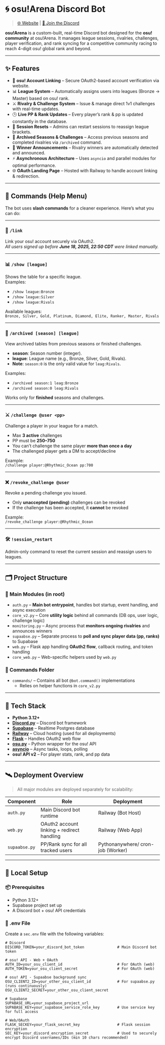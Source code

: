 # 🌀 osu!Arena Discord Bot

> [🌐 Website](https://rt4d-production.up.railway.app) | [💬 Join the Discord](https://discord.com/invite/GBsNU5hCQy)

**osu!Arena** is a custom-built, real-time Discord bot designed for the **osu! community** at osu!Arena. It manages league sessions, rivalries, challenges, player verification, and rank syncing for a competitive community racing to reach 4-digit osu! global rank and beyond.

---

## ✨ Features

- 🔗 **osu! Account Linking** – Secure OAuth2-based account verification via website.
- 📊 **League System** – Automatically assigns users into leagues (Bronze → Master) based on osu! rank.
- ⚔️ **Rivalry & Challenge System** – Issue & manage direct 1v1 challenges with real-time updates.
- 🕒 **Live PP & Rank Updates** – Every player’s rank & pp is updated constantly in the database.
- 🔁 **Session Resets** – Admins can restart sessions to reassign league brackets.
- 📂 **Archived Seasons & Challenges** – Access previous seasons and completed rivalries via `/archived` command.
- 📣 **Winner Announcements** – Rivalry winners are automatically detected and announced.
- ⚡ **Asynchronous Architecture** – Uses `asyncio` and parallel modules for optimal performance.
- 🌐 **OAuth Landing Page** – Hosted with Railway to handle account linking & redirection.

---

## 🧠 Commands (Help Menu)

The bot uses **slash commands** for a cleaner experience. Here’s what you can do:

---

### 🔗 `/link`  
Link your osu! account securely via OAuth2.  
_All users signed up before **June 18, 2025, 22:50 CDT** were linked manually._

---

### 📊 `/show [league]`  
Shows the table for a specific league.  
Examples:  
- `/show league:Bronze`  
- `/show league:Silver`  
- `/show league:Rivals`  

Available leagues:  
`Bronze, Silver, Gold, Platinum, Diamond, Elite, Ranker, Master, Rivals`

---

### 📂 `/archived [season] [league]`  
View archived tables from previous seasons or finished challenges.  
- **season**: Season number (integer).  
- **league**: League name (e.g., Bronze, Silver, Gold, Rivals).  
- **Note**: `season:0` is the only valid value for `leag:Rivals`.  

Examples:  
- `/archived season:1 leag:Bronze`  
- `/archived season:0 leag:Rivals`  

Works only for **finished** seasons and challenges.

---

### ⚔️ `/challenge @user <pp>`  
Challenge a player in your league for a match.  
- Max **3 active** challenges  
- PP must be **250–750**  
- You can’t challenge the same player **more than once a day**  
- The challenged player gets a DM to accept/decline  

Example:  
`/challenge player:@Rhythmic_Ocean pp:700`

---

### ❌ `/revoke_challenge @user`  
Revoke a pending challenge you issued.  
- Only **unaccepted (pending)** challenges can be revoked  
- If the challenge has been accepted, it **cannot** be revoked  

Example:  
`/revoke_challenge player:@Rhythmic_Ocean`

---

### 🛠️ `!session_restart`  
Admin-only command to reset the current session and reassign users to leagues.

---

## 🗂️ Project Structure

### 🔧 Main Modules (in root)

- `auth.py` – **Main bot entrypoint**, handles bot startup, event handling, and async execution  
- `core_v2.py` – Core **utility logic** behind all commands (DB ops, user logic, challenge logic)  
- `monitoring.py` – Async process that **monitors ongoing rivalries** and announces winners  
- `supaabse.py` – Separate process to **poll and sync player data (pp, ranks)** to Supabase  
- `web.py` – Flask app handling **OAuth2 flow**, callback routing, and token handling  
- `core_web.py` – Web-specific helpers used by `web.py`

### 💬 Commands Folder

- `commands/` – Contains all bot `@bot.command()` implementations  
  - Relies on helper functions in `core_v2.py`

---

## 🧱 Tech Stack

- **Python 3.12+**
- **[Discord.py](https://discordpy.readthedocs.io/en/stable/)** – Discord bot framework
- **[Supabase](https://supabase.com)** – Realtime Postgres database
- **[Railway](https://railway.app)** – Cloud hosting (used for all deployments)
- **[Flask](https://flask.palletsprojects.com/)** – Handles OAuth2 web flow
- **[osu.py](https://github.com/Sheppsu/osu.py)** – Python wrapper for the osu! API
- **[asyncio](https://docs.python.org/3/library/asyncio.html)** – Async tasks, loops, polling
- **osu! API v2** – For player stats, rank, and pp data

---

## 🛰️ Deployment Overview

> All major modules are deployed separately for scalability:

|    Component   |                    Role                        |           Deployment             |
|----------------|------------------------------------------------|----------------------------------|
| `auth.py`      | Main Discord bot runtime                       | Railway (Bot Host)               |
| `web.py`       | OAuth2 account linking + redirect handling     | Railway (Web App)                |
| `supaabse.py`  | PP/Rank sync for all tracked users             | Pythonanywhere/ cron-job (Worker)|



---

## 🚀 Local Setup

### 📦 Prerequisites

- Python 3.12+
- Supabase project set up
- A Discord bot + osu! API credentials

### 🔐 .env File

Create a `sec.env` file with the following variables:

```env
# Discord
DISCORD_TOKEN=your_discord_bot_token               # Main Discord bot token

# osu! API - Web + OAuth
AUTH_ID=your_osu_client_id                         # For OAuth (web)
AUTH_TOKEN=your_osu_client_secret                  # For OAuth (web)

# osu! API - Supaabse background sync
OSU_CLIENT2_ID=your_other_osu_client_id            # For supaabse.py (runs continuously)
OSU_CLIENT2_SECRET=your_other_osu_client_secret

# Supabase
SUPABASE_URL=your_supabase_project_url
SUPABASE_KEY=your_supabase_service_role_key        # Use service key for full access

# Web/OAuth
FLASK_SECKEY=your_flask_secret_key                 # Flask session encryption
SEC_KEY=your_discord_encryption_secret             # Used to securely encrypt Discord usernames/IDs (min 10 chars recommended)
